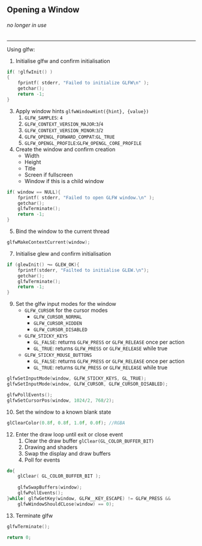 ## Opening a Window
###### no longer in use
---
Using glfw:
1. Initialise glfw and confirm initialisation
```C++
if( !glfwInit() )
{
	fprintf( stderr, "Failed to initialize GLFW\n" );
	getchar();
	return -1;
}
```
3. Apply window hints `glfwWindowHint({hint}, {value})`
	1. `GLFW_SAMPLES`: `4`
	2. `GLFW_CONTEXT_VERSION_MAJOR`:`3`/`4`
	3. `GLFW_CONTEXT_VERSION_MINOR`:`3`/`2`
	4. `GLFW_OPENGL_FORWARD_COMPAT`:`GL_TRUE`
	5. `GLFW_OPENGL_PROFILE`:`GLFW_OPENGL_CORE_PROFILE`
4. Create the window and confirm creation
	- Width
	- Height
	- Title
	- Screen if fullscreen
	- Window if this is a child window
```C++
if( window == NULL){
	fprintf( stderr, "Failed to open GLFW window.\n" );
	getchar();
	glfwTerminate();
	return -1;
}
```
5. Bind the window to the current thread
```C++
glfwMakeContextCurrent(window);
```
7. Initialise glew and confirm initialisation
```C++
if (glewInit() ¬= GLEW_OK){
	fprintf(stderr, "Failted to initialise GLEW.\n");
	getchar();
	glfwTerminate();
	return -1;
}
```
9. Set the glfw input modes for the window
	- `GLFW_CURSOR` for the cursor modes
		- `GLFW_CURSOR_NORMAL`
		- `GLFW_CURSOR_HIDDEN`
		- `GLFW_CURSOR_DISABLED`
	- `GLFW_STICKY_KEYS`
		- `GL_FALSE`: returns `GLFW_PRESS` or `GLFW_RELEASE` once per action
		- `GL_TRUE`: returns `GLFW_PRESS` or `GLFW_RELEASE` while true
	- `GLFW_STICKY_MOUSE_BUTTONS`
		- `GL_FALSE`: returns `GLFW_PRESS` or `GLFW_RELEASE` once per action
		- `GL_TRUE`: returns `GLFW_PRESS` or `GLFW_RELEASE` while true
```C++
glfwSetInputMode(window, GLFW_STICKY_KEYS, GL_TRUE);
glfwSetInputMode(window, GLFW_CURSOR, GLFW_CURSOR_DISABLED);

glfwPollEvents();
glfwSetCursorPos(window, 1024/2, 768/2);
```
10. Set the window to a known blank state
```C++
glClearColor(0.8f, 0.8f, 1.0f, 0.0f); //RGBA
```
12. Enter the draw loop until exit or close event
	1. Clear the draw buffer `glClear(GL_COLOR_BUFFER_BIT)`
	2. Drawing and shaders
	3. Swap the display and draw buffers
	4. Poll for events
```C++
do{
	glClear( GL_COLOR_BUFFER_BIT );
	
	glfwSwapBuffers(window);
	glfwPollEvents();
}while( glfwGetKey(window, GLFW__KEY_ESCAPE) != GLFW_PRESS &&
	glfwWindowShouldCLose(window) == 0);
```
13. Terminate glfw
```C++
glfwTerminate();

return 0;
```